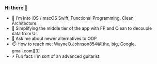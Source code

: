 ### Hi there 👋

<!--
**Quokka47Prime/Quokka47Prime** is a ✨ _special_ ✨ repository because its `README.md` (this file) appears on your GitHub profile.
-->


- 🔭 I'm into iOS / macOS Swift, Functional Programming, Clean Architecture
- 🌱 Simplifying the middle tier of the app with FP and Clean to decouple data from UI.
- 💬 Ask me about newer alternatives to OOP
- 📫 How to reach me: WayneO.Johnson854@[the, big, Google, gmail.com][3]
- ⚡ Fun fact: I'm sort of an advanced guitarist.

